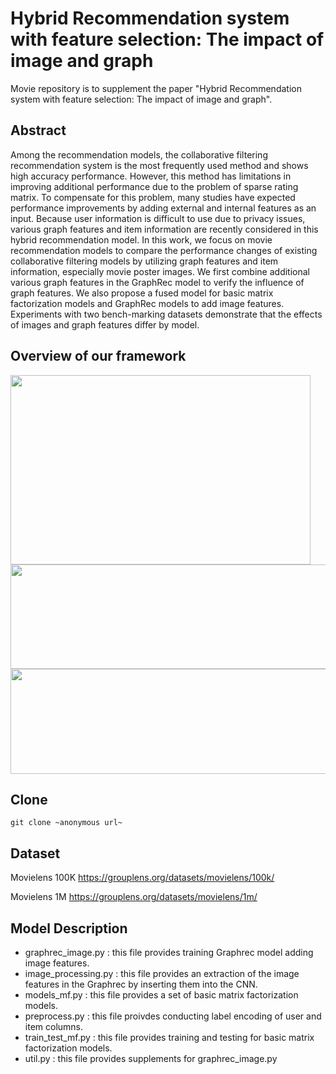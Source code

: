 # Hybrid Recommendation system with feature selection: The impact of image and graph
Movie repository is to supplement the paper "Hybrid Recommendation system with feature selection: The impact of image and graph".

## Abstract
Among the recommendation models, the collaborative filtering recommendation system is the most frequently used method and shows high accuracy performance. However, this method has limitations in improving additional performance due to the problem of sparse rating matrix. To compensate for this problem, many studies have expected performance improvements by adding external and internal features as an input. Because user information is difficult to use due to privacy issues, various graph features and item information are recently considered in this hybrid recommendation model. In this work, we focus on movie recommendation models to compare the performance changes of existing collaborative filtering models by utilizing graph features and item information, especially movie poster images. We first combine additional various graph features in the GraphRec model to verify the influence of graph features. We also propose a fused model for basic matrix factorization models and GraphRec models to add image features. Experiments with two bench-marking datasets demonstrate that the effects of images and graph features differ by model. 

## Overview of our framework
<img src="https://user-images.githubusercontent.com/43632309/105990739-43baeb00-60e6-11eb-8117-a12310ccc655.png" width="480" height="303">
<img src="https://user-images.githubusercontent.com/43632309/105991102-bdeb6f80-60e6-11eb-9f44-ec4419df7760.png" width="515" height="167">
<img src="https://user-images.githubusercontent.com/43632309/105991281-effcd180-60e6-11eb-8cd4-b2420b0329c4.png" width="613" height="168">

## Clone
```
git clone ~anonymous url~
```

## Dataset
Movielens 100K
https://grouplens.org/datasets/movielens/100k/

Movielens 1M
https://grouplens.org/datasets/movielens/1m/

## Model Description
* graphrec_image.py : this file provides training Graphrec model adding image features.
* image_processing.py : this file provides an extraction of the image features in the Graphrec by inserting them into the CNN.
* models_mf.py : this file provides a set of basic matrix factorization models.
* preprocess.py : this file proivdes conducting label encoding of user and item columns.
* train_test_mf.py : this file provides training and testing for basic matrix factorization models.
* util.py : this file provides supplements for graphrec_image.py
